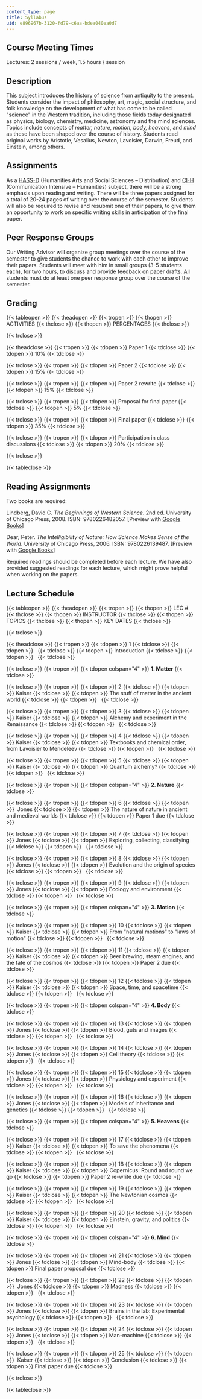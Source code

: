 ```yaml
---
content_type: page
title: Syllabus
uid: e896967b-3120-fd79-c6aa-bdea040ea0d7
---
```


Course Meeting Times
--------------------

Lectures: 2 sessions / week, 1.5 hours / session

Description
-----------

This subject introduces the history of science from antiquity to the present. Students consider the impact of philosophy, art, magic, social structure, and folk knowledge on the development of what has come to be called "science" in the Western tradition, including those fields today designated as physics, biology, chemistry, medicine, astronomy and the mind sciences. Topics include concepts of _matter, nature, motion, body, heavens_, and _mind_ as these have been shaped over the course of history. Students read original works by Aristotle, Vesalius, Newton, Lavoisier, Darwin, Freud, and Einstein, among others.

Assignments
-----------

As a [HASS-D](http://web.mit.edu/hassreq/) (Humanities Arts and Social Sciences – Distribution) and [CI-H](http://web.mit.edu/commreq/) (Communication Intensive – Humanities) subject, there will be a strong emphasis upon reading and writing. There will be three papers assigned for a total of 20-24 pages of writing over the course of the semester. Students will also be required to revise and resubmit one of their papers, to give them an opportunity to work on specific writing skills in anticipation of the final paper.

Peer Response Groups
--------------------

Our Writing Advisor will organize group meetings over the course of the semester to give students the chance to work with each other to improve their papers. Students will meet with him in small groups (3-5 students each), for two hours, to discuss and provide feedback on paper drafts. All students must do at least one peer response group over the course of the semester.

Grading
-------

{{< tableopen >}}
{{< theadopen >}}
{{< tropen >}}
{{< thopen >}}
ACTIVITIES
{{< thclose >}}
{{< thopen >}}
PERCENTAGES
{{< thclose >}}

{{< trclose >}}

{{< theadclose >}}
{{< tropen >}}
{{< tdopen >}}
Paper 1
{{< tdclose >}}
{{< tdopen >}}
10%
{{< tdclose >}}

{{< trclose >}}
{{< tropen >}}
{{< tdopen >}}
Paper 2
{{< tdclose >}}
{{< tdopen >}}
15%
{{< tdclose >}}

{{< trclose >}}
{{< tropen >}}
{{< tdopen >}}
Paper 2 rewrite
{{< tdclose >}}
{{< tdopen >}}
15%
{{< tdclose >}}

{{< trclose >}}
{{< tropen >}}
{{< tdopen >}}
Proposal for final paper
{{< tdclose >}}
{{< tdopen >}}
5%
{{< tdclose >}}

{{< trclose >}}
{{< tropen >}}
{{< tdopen >}}
Final paper
{{< tdclose >}}
{{< tdopen >}}
35%
{{< tdclose >}}

{{< trclose >}}
{{< tropen >}}
{{< tdopen >}}
Participation in class discussions
{{< tdclose >}}
{{< tdopen >}}
20%
{{< tdclose >}}

{{< trclose >}}

{{< tableclose >}}

Reading Assignments
-------------------

Two books are required:

Lindberg, David C. _The Beginnings of Western Science_. 2nd ed. University of Chicago Press, 2008. ISBN: 9780226482057. \[Preview with [Google Books](http://books.google.com/books?id=dPUBAkIm2lUC&printsec=frontcover#v=onepage&q&f=false)\]

Dear, Peter. _The Intelligibility of Nature: How Science Makes Sense of the World_. University of Chicago Press, 2006. ISBN: 9780226139487. \[Preview with [Google Books](http://books.google.com/books?id=W1GAG3vJHpgC&printsec=frontcover#v=onepage&q&f=false)\]

Required readings should be completed before each lecture. We have also provided suggested readings for each lecture, which might prove helpful when working on the papers.

Lecture Schedule
----------------

{{< tableopen >}}
{{< theadopen >}}
{{< tropen >}}
{{< thopen >}}
LEC #
{{< thclose >}}
{{< thopen >}}
INSTRUCTOR
{{< thclose >}}
{{< thopen >}}
TOPICS
{{< thclose >}}
{{< thopen >}}
KEY DATES
{{< thclose >}}

{{< trclose >}}

{{< theadclose >}}
{{< tropen >}}
{{< tdopen >}}
1
{{< tdclose >}}
{{< tdopen >}}
 
{{< tdclose >}}
{{< tdopen >}}
Introduction
{{< tdclose >}}
{{< tdopen >}}
 
{{< tdclose >}}

{{< trclose >}}
{{< tropen >}}
{{< tdopen colspan="4" >}}
**1\. Matter**
{{< tdclose >}}

{{< trclose >}}
{{< tropen >}}
{{< tdopen >}}
2
{{< tdclose >}}
{{< tdopen >}}
Kaiser
{{< tdclose >}}
{{< tdopen >}}
The stuff of matter in the ancient world
{{< tdclose >}}
{{< tdopen >}}
 
{{< tdclose >}}

{{< trclose >}}
{{< tropen >}}
{{< tdopen >}}
3
{{< tdclose >}}
{{< tdopen >}}
Kaiser
{{< tdclose >}}
{{< tdopen >}}
Alchemy and experiment in the Renaissance
{{< tdclose >}}
{{< tdopen >}}
 
{{< tdclose >}}

{{< trclose >}}
{{< tropen >}}
{{< tdopen >}}
4
{{< tdclose >}}
{{< tdopen >}}
Kaiser
{{< tdclose >}}
{{< tdopen >}}
Textbooks and chemical order, from Lavoisier to Mendeleev
{{< tdclose >}}
{{< tdopen >}}
 
{{< tdclose >}}

{{< trclose >}}
{{< tropen >}}
{{< tdopen >}}
5
{{< tdclose >}}
{{< tdopen >}}
Kaiser
{{< tdclose >}}
{{< tdopen >}}
Quantum alchemy?
{{< tdclose >}}
{{< tdopen >}}
 
{{< tdclose >}}

{{< trclose >}}
{{< tropen >}}
{{< tdopen colspan="4" >}}
**2\. Nature**
{{< tdclose >}}

{{< trclose >}}
{{< tropen >}}
{{< tdopen >}}
6
{{< tdclose >}}
{{< tdopen >}}
 Jones
{{< tdclose >}}
{{< tdopen >}}
The nature of nature in ancient and medieval worlds
{{< tdclose >}}
{{< tdopen >}}
Paper 1 due
{{< tdclose >}}

{{< trclose >}}
{{< tropen >}}
{{< tdopen >}}
7
{{< tdclose >}}
{{< tdopen >}}
Jones
{{< tdclose >}}
{{< tdopen >}}
Exploring, collecting, classifying
{{< tdclose >}}
{{< tdopen >}}
 
{{< tdclose >}}

{{< trclose >}}
{{< tropen >}}
{{< tdopen >}}
8
{{< tdclose >}}
{{< tdopen >}}
Jones
{{< tdclose >}}
{{< tdopen >}}
Evolution and the origin of species
{{< tdclose >}}
{{< tdopen >}}
 
{{< tdclose >}}

{{< trclose >}}
{{< tropen >}}
{{< tdopen >}}
9
{{< tdclose >}}
{{< tdopen >}}
Jones
{{< tdclose >}}
{{< tdopen >}}
Ecology and environment
{{< tdclose >}}
{{< tdopen >}}
 
{{< tdclose >}}

{{< trclose >}}
{{< tropen >}}
{{< tdopen colspan="4" >}}
**3\. Motion**
{{< tdclose >}}

{{< trclose >}}
{{< tropen >}}
{{< tdopen >}}
10
{{< tdclose >}}
{{< tdopen >}}
Kaiser
{{< tdclose >}}
{{< tdopen >}}
From "natural motions" to "laws of motion"
{{< tdclose >}}
{{< tdopen >}}
 
{{< tdclose >}}

{{< trclose >}}
{{< tropen >}}
{{< tdopen >}}
11
{{< tdclose >}}
{{< tdopen >}}
Kaiser
{{< tdclose >}}
{{< tdopen >}}
Beer brewing, steam engines, and the fate of the cosmos
{{< tdclose >}}
{{< tdopen >}}
Paper 2 due
{{< tdclose >}}

{{< trclose >}}
{{< tropen >}}
{{< tdopen >}}
12
{{< tdclose >}}
{{< tdopen >}}
Kaiser
{{< tdclose >}}
{{< tdopen >}}
Space, time, and spacetime
{{< tdclose >}}
{{< tdopen >}}
 
{{< tdclose >}}

{{< trclose >}}
{{< tropen >}}
{{< tdopen colspan="4" >}}
**4\. Body**
{{< tdclose >}}

{{< trclose >}}
{{< tropen >}}
{{< tdopen >}}
13
{{< tdclose >}}
{{< tdopen >}}
Jones
{{< tdclose >}}
{{< tdopen >}}
Blood, guts and images
{{< tdclose >}}
{{< tdopen >}}
 
{{< tdclose >}}

{{< trclose >}}
{{< tropen >}}
{{< tdopen >}}
14
{{< tdclose >}}
{{< tdopen >}}
Jones
{{< tdclose >}}
{{< tdopen >}}
Cell theory
{{< tdclose >}}
{{< tdopen >}}
 
{{< tdclose >}}

{{< trclose >}}
{{< tropen >}}
{{< tdopen >}}
15
{{< tdclose >}}
{{< tdopen >}}
Jones
{{< tdclose >}}
{{< tdopen >}}
Physiology and experiment
{{< tdclose >}}
{{< tdopen >}}
 
{{< tdclose >}}

{{< trclose >}}
{{< tropen >}}
{{< tdopen >}}
16
{{< tdclose >}}
{{< tdopen >}}
Jones
{{< tdclose >}}
{{< tdopen >}}
Models of inheritance and genetics
{{< tdclose >}}
{{< tdopen >}}
 
{{< tdclose >}}

{{< trclose >}}
{{< tropen >}}
{{< tdopen colspan="4" >}}
**5\. Heavens**
{{< tdclose >}}

{{< trclose >}}
{{< tropen >}}
{{< tdopen >}}
17
{{< tdclose >}}
{{< tdopen >}}
Kaiser
{{< tdclose >}}
{{< tdopen >}}
To save the phenomena
{{< tdclose >}}
{{< tdopen >}}
 
{{< tdclose >}}

{{< trclose >}}
{{< tropen >}}
{{< tdopen >}}
18
{{< tdclose >}}
{{< tdopen >}}
Kaiser
{{< tdclose >}}
{{< tdopen >}}
Copernicus: Round and round we go
{{< tdclose >}}
{{< tdopen >}}
Paper 2 re-write due
{{< tdclose >}}

{{< trclose >}}
{{< tropen >}}
{{< tdopen >}}
19
{{< tdclose >}}
{{< tdopen >}}
Kaiser
{{< tdclose >}}
{{< tdopen >}}
The Newtonian cosmos
{{< tdclose >}}
{{< tdopen >}}
 
{{< tdclose >}}

{{< trclose >}}
{{< tropen >}}
{{< tdopen >}}
20
{{< tdclose >}}
{{< tdopen >}}
Kaiser
{{< tdclose >}}
{{< tdopen >}}
Einstein, gravity, and politics
{{< tdclose >}}
{{< tdopen >}}
 
{{< tdclose >}}

{{< trclose >}}
{{< tropen >}}
{{< tdopen colspan="4" >}}
**6\. Mind**
{{< tdclose >}}

{{< trclose >}}
{{< tropen >}}
{{< tdopen >}}
21
{{< tdclose >}}
{{< tdopen >}}
Jones
{{< tdclose >}}
{{< tdopen >}}
Mind-body
{{< tdclose >}}
{{< tdopen >}}
Final paper proposal due
{{< tdclose >}}

{{< trclose >}}
{{< tropen >}}
{{< tdopen >}}
22
{{< tdclose >}}
{{< tdopen >}}
 Jones
{{< tdclose >}}
{{< tdopen >}}
Madness
{{< tdclose >}}
{{< tdopen >}}
 
{{< tdclose >}}

{{< trclose >}}
{{< tropen >}}
{{< tdopen >}}
23
{{< tdclose >}}
{{< tdopen >}}
Jones
{{< tdclose >}}
{{< tdopen >}}
Brains in the lab: Experimental psychology
{{< tdclose >}}
{{< tdopen >}}
 
{{< tdclose >}}

{{< trclose >}}
{{< tropen >}}
{{< tdopen >}}
24
{{< tdclose >}}
{{< tdopen >}}
Jones
{{< tdclose >}}
{{< tdopen >}}
Man-machine
{{< tdclose >}}
{{< tdopen >}}
 
{{< tdclose >}}

{{< trclose >}}
{{< tropen >}}
{{< tdopen >}}
25
{{< tdclose >}}
{{< tdopen >}}
 Kaiser
{{< tdclose >}}
{{< tdopen >}}
Conclusion
{{< tdclose >}}
{{< tdopen >}}
Final paper due
{{< tdclose >}}

{{< trclose >}}

{{< tableclose >}}